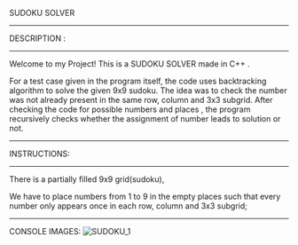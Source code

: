 SUDOKU SOLVER 
__________________________________________________________ 

DESCRIPTION : 
___________________________________________________________________ 

Welcome to my Project! This is a SUDOKU SOLVER made in C++ .  

For a test case given in the program itself, the code uses backtracking algorithm to solve the given 9x9 sudoku.
The idea was to check the  number was not already present in the same   row, column and 3x3 subgrid.
After  checking the code for possible numbers and places  , the program recursively checks whether the assignment of number leads to solution or not.   
___________________________________________________________________ 
INSTRUCTIONS: 
___________________________________________________________________ 

 There  is a partially filled 9x9 grid(sudoku),  

We have to place numbers from 1 to 9 in the empty places such that every number only appears once  in each row, column  and 3x3 subgrid; 

__________________________________________________________________ 

 

CONSOLE IMAGES: 
![SUDOKU_1](https://github.com/NAVYA-KAUSHIK/SudokuSolver/assets/146051697/ea795df5-817b-4e45-be80-c2ab236d37a9)

 

 

 
